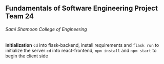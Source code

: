 ## Fundamentals of Software Engineering Project Team 24
###### Sami Shamoon College of Engineering

**initialization**
`cd` into flask-backend, install requirements and `flask run` to initialize the server
`cd` into react-frontend, `npm install` and `npm start` to begin the client side